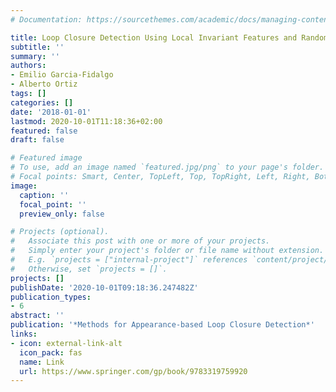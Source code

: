 ```yaml
---
# Documentation: https://sourcethemes.com/academic/docs/managing-content/

title: Loop Closure Detection Using Local Invariant Features and Randomized KD-Trees
subtitle: ''
summary: ''
authors:
- Emilio Garcia-Fidalgo
- Alberto Ortiz
tags: []
categories: []
date: '2018-01-01'
lastmod: 2020-10-01T11:18:36+02:00
featured: false
draft: false

# Featured image
# To use, add an image named `featured.jpg/png` to your page's folder.
# Focal points: Smart, Center, TopLeft, Top, TopRight, Left, Right, BottomLeft, Bottom, BottomRight.
image:
  caption: ''
  focal_point: ''
  preview_only: false

# Projects (optional).
#   Associate this post with one or more of your projects.
#   Simply enter your project's folder or file name without extension.
#   E.g. `projects = ["internal-project"]` references `content/project/deep-learning/index.md`.
#   Otherwise, set `projects = []`.
projects: []
publishDate: '2020-10-01T09:18:36.247482Z'
publication_types:
- 6
abstract: ''
publication: '*Methods for Appearance-based Loop Closure Detection*'
links:
- icon: external-link-alt
  icon_pack: fas
  name: Link
  url: https://www.springer.com/gp/book/9783319759920
---
```

